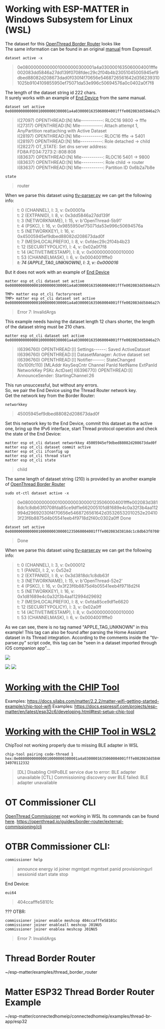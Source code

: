 # Working with ESP-MATTER in Windows Subsystem for Linux (WSL)

The dataset for this [OpenThread Border Router](https://openthread.io/codelabs/esp-openthread-hardware#2) looks like  
The same information can be found in an original [manual](https://docs.espressif.com/projects/esp-thread-br/en/latest/dev-guide/build_and_run.html#configure-esp-thread-border-router) from Espressif.
~~~
dataset active -x
~~~
> 0e080000000000010000000300001a4a0300001635060004001fffe002083dd5846a27dd139f0708fdec29c2f04b4b23051045005945ef9dbed88082d208673dad0f030f4f70656e5468726561642d3562393101025b9104109855950ef75071da53e996c50694576a0c0402a0f7f8

The length of the dataset string id 222 chars.  
It surely works with an example of [End Device](https://openthread.io/codelabs/esp-openthread-hardware#4) from the same manual.  
~~~
dataset set active 0e080000000000010000000300001a4a0300001635060004001fffe002083dd5846a27dd139f0708fdec29c2f04b4b23051045005945ef9dbed88082d208673dad0f030f4f70656e5468726561642d3562393101025b9104109855950ef75071da53e996c50694576a0c0402a0f7f8
~~~
> I(27097) OPENTHREAD:[N] Mle-----------: RLOC16 9800 -> fffe  
> I(27317) OPENTHREAD:[N] Mle-----------: Attach attempt 1, AnyPartition reattaching with Active Dataset  
> I(28197) OPENTHREAD:[N] Mle-----------: RLOC16 fffe -> 5401  
> I(28197) OPENTHREAD:[N] Mle-----------: Role detached -> child  
> I(28227) OT_STATE: Set dns server address: FD8A:FD34:7273:2::808:808  
> I(83637) OPENTHREAD:[N] Mle-----------: RLOC16 5401 -> 9800  
> I(83637) OPENTHREAD:[N] Mle-----------: Role child -> router  
> I(83637) OPENTHREAD:[N] Mle-----------: Partition ID 0x6b2a7b8e  
~~~
state
~~~
> router

When we parse this dataset using [tlv-parser.py](D/utils/tlv-parser) we can get the following info:  
> t:  0 (CHANNEL), l: 3, v: 0x00001a  
> t:  2 (EXTPANID), l: 8, v: 0x3dd5846a27dd139f  
> t:  3 (NETWORKNAME), l: 15, v: b'OpenThread-5b91'  
> t:  4 (PSKC), l: 16, v: 0x9855950ef75071da53e996c50694576a  
> t:  5 (NETWORKKEY), l: 16, v: 0x45005945ef9dbed88082d208673dad0f  
> t:  7 (MESHLOCALPREFIX), l: 8, v: 0xfdec29c2f04b4b23  
> t: 12 (SECURITYPOLICY), l: 4, v: 0x02a0f7f8  
> t: 14 (ACTIVETIMESTAMP), l: 8, v: 0x0000000000010000  
> t: 53 (CHANNELMASK), l: 6, v: 0x0004001fffe0  
> ***t: 74 (APPLE_TAG_UNKNOWN), l: 3, v: 0x000016***  

But it does not work with an example of [End Device](https://github.com/espressif/esp-matter/tree/main/examples/light)
~~~
matter esp ot_cli dataset set active 0e080000000000010000000300001a4a0300001635060004001fffe002083dd5846a27dd139f0708fdec29c2f04b4b23051045005945ef9dbed88082d208673dad0f030f4f70656e5468726561642d3562393101025b9104109855950ef75071da53e996c50694576a0c0402a0f7f8

TMP> matter esp ot_cli factoryreset
TMP> matter esp ot_cli dataset set active 0e080000000000010000000300001a4a0300001635060004001fffe002083dd5846a27dd139f0708fdec29c2f04b4b23051045005945ef9dbed88082d208673dad0f030f4f70656e5468726561642d3562393101025b9104109855950ef75071da53e996c50694576a0c0402a0f7f8
~~~
> Error 7: InvalidArgs

This example needs having the dataset length 12 chars shorter, the length of the dataset string must be 210 chars.
~~~
matter esp ot_cli dataset set active 0e080000000000010000000300001a4a0300001635060004001fffe002083dd5846a27dd139f0708fdec29c2f04b4b23051045005945ef9dbed88082d208673dad0f030f4f70656e5468726561642d3562393101025b9104109855950ef75071da53e996c50694576a
~~~
> I(6396760) OPENTHREAD:[I] Settings------: Saved ActiveDataset
> I(6396760) OPENTHREAD:[I] DatasetManager: Active dataset set
> I(6396760) OPENTHREAD:[I] Notifier------: StateChanged (0x100fc110) [MLAddr KeySeqCntr Channel PanId NetName ExtPanId NetworkKey PSKc ActDset]
> I(6396770) OPENTHREAD:[I] AnnounceSender: StartingChannel:26

This run unsuccessful, but without any errors.  
So, we pair the End Device using the Thread Router network key.  
Get the network key from the Border Router:
~~~
networkkey
~~~
> 45005945ef9dbed88082d208673dad0f

Set this network key to the End Device, commit this dataset as the active one, bring up the IPv6 interface, start Thread protocol operation and check the state of the End Device:
~~~
matter esp ot_cli dataset networkkey 45005945ef9dbed88082d208673dad0f
matter esp ot_cli dataset commit active
matter esp ot_cli ifconfig up
matter esp ot_cli thread start
matter esp ot_cli state
~~~
> child

The same length of dataset string (210) is provided by an another example of [OpenThread Border Router](https://openthread.io/codelabs/openthread-border-router#1)
~~~
sudo ot-ctl dataset active -x
~~~
> 0e080000000000010000000300001235060004001fffe002083d3818dc1c8db63f0708fda85ce9df1e662005101d81689e4c0a32f3b4aa112994d29692030f4f70656e5468726561642d35326532010252e204103f23f6b8875d4b05541eeb4f9718d2f40c0302a0ff
> Done
~~~
dataset set active 0e080000000000010000000300001235060004001fffe002083d3818dc1c8db63f0708fda85ce9df1e662005101d81689e4c0a32f3b4aa112994d29692030f4f70656e5468726561642d35326532010252e204103f23f6b8875d4b05541eeb4f9718d2f40c0302a0ff
~~~
> Done

When we parse this dataset using [tlv-parser.py](D/utils/tlv-parser) we can get the following info:  
> t:  0 (CHANNEL), l: 3, v: 0x000012  
> t:  1 (PANID), l: 2, v: 0x52e2  
> t:  2 (EXTPANID), l: 8, v: 0x3d3818dc1c8db63f  
> t:  3 (NETWORKNAME), l: 15, v: b'OpenThread-52e2'  
> t:  4 (PSKC), l: 16, v: 0x3f23f6b8875d4b05541eeb4f9718d2f4  
> t:  5 (NETWORKKEY), l: 16, v: 0x1d81689e4c0a32f3b4aa112994d29692  
> t:  7 (MESHLOCALPREFIX), l: 8, v: 0xfda85ce9df1e6620  
> t: 12 (SECURITYPOLICY), l: 3, v: 0x02a0ff  
> t: 14 (ACTIVETIMESTAMP), l: 8, v: 0x0000000000010000  
> t: 53 (CHANNELMASK), l: 6, v: 0x0004001fffe0  

As we can see, there is no tag named "APPLE_TAG_UNKNOWN" in this example!
This tag can also be found after parsing the Home Assistant dataset in its Thread integration. According to the comments inside the "tlv-parser.py" script code, this tag can be "seen in a dataset imported through iOS companion app"...  

![](images/ha/HA-ActiveDatasetTLVs.png)

![](images/pairing/ESP-OT-Thread_Network_Topology_01.png)
![](images/pairing/ESP-OT-Thread_Network_Topology_02.png)


# [Working with the CHIP Tool](https://github.com/project-chip/connectedhomeip/blob/master/docs/development_controllers/chip-tool/chip_tool_guide.md#installation)
Examples: https://docs.silabs.com/matter/2.2.2/matter-wifi-getting-started-example/chip-tool-wifi
Examples: https://docs.espressif.com/projects/esp-matter/en/latest/esp32c6/developing.html#test-setup-chip-tool
# [Working with the CHIP Tool in WSL2](https://docs.silabs.com/matter/2.2.2/matter-wifi-getting-started-example/chip-tool-wifi)
ChipTool not working properly due to missing BLE adapter in WSL
~~~
chip-tool pairing code-thread 1 hex:0e080000000000010000000300001a4a0300001635060004001fffe002083dd5846a27dd139f0708fdec29c2f04b4b23051045005945ef9dbed88082d208673dad0f030f4f70656e5468726561642d3562393101025b9104109855950ef75071da53e996c50694576a0c0402a0f7f8 34970112332
~~~
> [DL] Disabling CHIPoBLE service due to error: BLE adapter unavailable
> [CTL] Commissioning discovery over BLE failed: BLE adapter unavailable

# OT Commissioner CLI
[OpenThread Commissioner](https://openthread.io/guides/commissioner/build) not working in WSL
Its commands can be found [here](https://github.com/openthread/ot-commissioner/blob/main/src/app/cli/README.md).
https://openthread.io/guides/border-router/external-commissioning/cli


# OTBR Commissioner CLI:
~~~
commissioner help
~~~
> announce
> energy
> id
> joiner
> mgmtget
> mgmtset
> panid
> provisioningurl
> sessionid
> start
> state
> stop

End Device:
~~~
eui64
~~~
> 404ccafffe58101c

??? OTBR:
~~~
commissioner joiner enable meshcop 404ccafffe58101c
commissioner joiner enableall meshcop J01NU5
commissioner joiner enablea meshcop J01NU5
~~~
> Error 7: InvalidArgs


# Thread Border Router
~/esp-matter/examples/thread_border_router

# Matter ESP32 Thread Border Router Example
~/esp-matter/connectedhomeip/connectedhomeip/examples/thread-br-app/esp32
